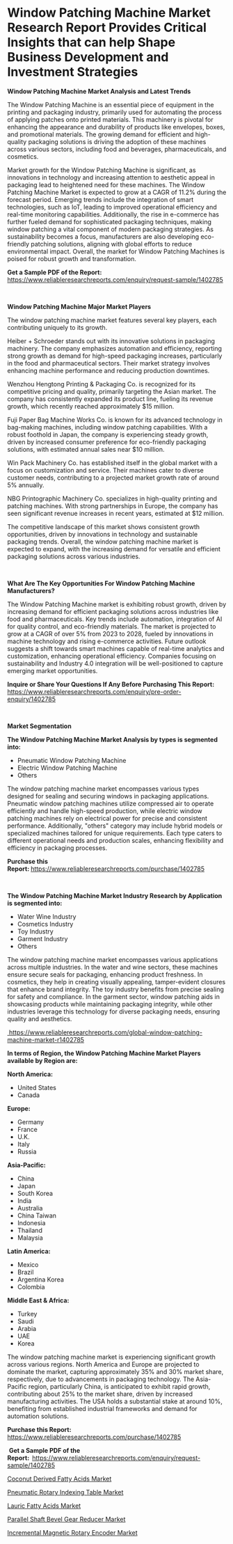 <p><h1>Window Patching Machine Market Research Report Provides Critical Insights that can help Shape Business Development and Investment Strategies</h1></p><p><strong>Window Patching Machine Market Analysis and Latest Trends</strong></p>
<p><p>The Window Patching Machine is an essential piece of equipment in the printing and packaging industry, primarily used for automating the process of applying patches onto printed materials. This machinery is pivotal for enhancing the appearance and durability of products like envelopes, boxes, and promotional materials. The growing demand for efficient and high-quality packaging solutions is driving the adoption of these machines across various sectors, including food and beverages, pharmaceuticals, and cosmetics.</p><p>Market growth for the Window Patching Machine is significant, as innovations in technology and increasing attention to aesthetic appeal in packaging lead to heightened need for these machines. The Window Patching Machine Market is expected to grow at a CAGR of 11.2% during the forecast period. Emerging trends include the integration of smart technologies, such as IoT, leading to improved operational efficiency and real-time monitoring capabilities. Additionally, the rise in e-commerce has further fueled demand for sophisticated packaging techniques, making window patching a vital component of modern packaging strategies. As sustainability becomes a focus, manufacturers are also developing eco-friendly patching solutions, aligning with global efforts to reduce environmental impact. Overall, the market for Window Patching Machines is poised for robust growth and transformation.</p></p>
<p><strong>Get a Sample PDF of the Report:&nbsp;</strong> <a href="https://www.reliableresearchreports.com/enquiry/request-sample/1402785?utm_campaign=12&utm_medium=2&utm_source=Github&utm_content=ia&utm_term=12012025&utm_id=window-patching-machine">https://www.reliableresearchreports.com/enquiry/request-sample/1402785</a></p>
<p>&nbsp;</p>
<p><strong>Window Patching Machine Major Market Players</strong></p>
<p><p>The window patching machine market features several key players, each contributing uniquely to its growth. </p><p>Heiber + Schroeder stands out with its innovative solutions in packaging machinery. The company emphasizes automation and efficiency, reporting strong growth as demand for high-speed packaging increases, particularly in the food and pharmaceutical sectors. Their market strategy involves enhancing machine performance and reducing production downtimes.</p><p>Wenzhou Hengtong Printing & Packaging Co. is recognized for its competitive pricing and quality, primarily targeting the Asian market. The company has consistently expanded its product line, fueling its revenue growth, which recently reached approximately $15 million.</p><p>Fuji Paper Bag Machine Works Co. is known for its advanced technology in bag-making machines, including window patching capabilities. With a robust foothold in Japan, the company is experiencing steady growth, driven by increased consumer preference for eco-friendly packaging solutions, with estimated annual sales near $10 million.</p><p>Win Pack Machinery Co. has established itself in the global market with a focus on customization and service. Their machines cater to diverse customer needs, contributing to a projected market growth rate of around 5% annually.</p><p>NBG Printographic Machinery Co. specializes in high-quality printing and patching machines. With strong partnerships in Europe, the company has seen significant revenue increases in recent years, estimated at $12 million.</p><p>The competitive landscape of this market shows consistent growth opportunities, driven by innovations in technology and sustainable packaging trends. Overall, the window patching machine market is expected to expand, with the increasing demand for versatile and efficient packaging solutions across various industries.</p></p>
<p>&nbsp;</p>
<p><strong>What Are The Key Opportunities For Window Patching Machine Manufacturers?</strong></p>
<p><p>The Window Patching Machine market is exhibiting robust growth, driven by increasing demand for efficient packaging solutions across industries like food and pharmaceuticals. Key trends include automation, integration of AI for quality control, and eco-friendly materials. The market is projected to grow at a CAGR of over 5% from 2023 to 2028, fueled by innovations in machine technology and rising e-commerce activities. Future outlook suggests a shift towards smart machines capable of real-time analytics and customization, enhancing operational efficiency. Companies focusing on sustainability and Industry 4.0 integration will be well-positioned to capture emerging market opportunities.</p></p>
<p><strong>Inquire or Share Your Questions If Any Before Purchasing This Report:</strong> <a href="https://www.reliableresearchreports.com/enquiry/pre-order-enquiry/1402785?utm_campaign=12&utm_medium=2&utm_source=Github&utm_content=ia&utm_term=12012025&utm_id=window-patching-machine">https://www.reliableresearchreports.com/enquiry/pre-order-enquiry/1402785</a></p>
<p>&nbsp;</p>
<p><strong>Market Segmentation</strong></p>
<p><strong>The Window Patching Machine Market Analysis by types is segmented into:</strong></p>
<p><ul><li>Pneumatic Window Patching Machine</li><li>Electric Window Patching Machine</li><li>Others</li></ul></p>
<p><p>The window patching machine market encompasses various types designed for sealing and securing windows in packaging applications. Pneumatic window patching machines utilize compressed air to operate efficiently and handle high-speed production, while electric window patching machines rely on electrical power for precise and consistent performance. Additionally, "others" category may include hybrid models or specialized machines tailored for unique requirements. Each type caters to different operational needs and production scales, enhancing flexibility and efficiency in packaging processes.</p></p>
<p><strong>Purchase this Report:&nbsp;</strong><a href="https://www.reliableresearchreports.com/purchase/1402785?utm_campaign=12&utm_medium=2&utm_source=Github&utm_content=ia&utm_term=12012025&utm_id=window-patching-machine">https://www.reliableresearchreports.com/purchase/1402785</a></p>
<p>&nbsp;</p>
<p><strong>The Window Patching Machine Market Industry Research by Application is segmented into:</strong></p>
<p><ul><li>Water Wine Industry</li><li>Cosmetics Industry</li><li>Toy Industry</li><li>Garment Industry</li><li>Others</li></ul></p>
<p><p>The window patching machine market encompasses various applications across multiple industries. In the water and wine sectors, these machines ensure secure seals for packaging, enhancing product freshness. In cosmetics, they help in creating visually appealing, tamper-evident closures that enhance brand integrity. The toy industry benefits from precise sealing for safety and compliance. In the garment sector, window patching aids in showcasing products while maintaining packaging integrity, while other industries leverage this technology for diverse packaging needs, ensuring quality and aesthetics.</p></p>
<p><a href="https://www.reliableresearchreports.com/global-window-patching-machine-market-r1402785?utm_campaign=12&utm_medium=2&utm_source=Github&utm_content=ia&utm_term=12012025&utm_id=window-patching-machine">&nbsp;https://www.reliableresearchreports.com/global-window-patching-machine-market-r1402785</a></p>
<p><strong>In terms of Region, the Window Patching Machine Market Players available by Region are:</strong></p>
<p>
    <p> <strong> North America: </strong>
        <ul>
            <li>United States</li>
            <li>Canada</li>
        </ul>
        </p> 
    <p> <strong> Europe: </strong>
        <ul>
            <li>Germany</li>
            <li>France</li>
            <li>U.K.</li>
            <li>Italy</li>
            <li>Russia</li>
        </ul>
        </p> 
    <p> <strong> Asia-Pacific: </strong>
        <ul>
            <li>China</li>
            <li>Japan</li>
            <li>South Korea</li>
            <li>India</li>
            <li>Australia</li>
            <li>China Taiwan</li>
            <li>Indonesia</li>
            <li>Thailand</li>
            <li>Malaysia</li>
        </ul>
        </p> 
    <p> <strong> Latin America: </strong>
        <ul>
            <li>Mexico</li>
            <li>Brazil</li>
            <li>Argentina Korea</li>
            <li>Colombia</li>
        </ul>
        </p> 
    <p> <strong> Middle East & Africa: </strong>
        <ul>
            <li>Turkey</li>
            <li>Saudi</li>
            <li>Arabia</li>
            <li>UAE</li>
            <li>Korea</li>
        </ul>
    </p>
    </p>
<p><p>The window patching machine market is experiencing significant growth across various regions. North America and Europe are projected to dominate the market, capturing approximately 35% and 30% market share, respectively, due to advancements in packaging technology. The Asia-Pacific region, particularly China, is anticipated to exhibit rapid growth, contributing about 25% to the market share, driven by increased manufacturing activities. The USA holds a substantial stake at around 10%, benefiting from established industrial frameworks and demand for automation solutions.</p></p>
<p><strong>Purchase this Report: </strong><a href="https://www.reliableresearchreports.com/purchase/1402785?utm_campaign=12&utm_medium=2&utm_source=Github&utm_content=ia&utm_term=12012025&utm_id=window-patching-machine">https://www.reliableresearchreports.com/purchase/1402785</a></p>
<p>&nbsp;<strong>Get a Sample PDF of the Report:&nbsp;&nbsp;</strong><a href="https://www.reliableresearchreports.com/enquiry/request-sample/1402785?utm_campaign=12&utm_medium=2&utm_source=Github&utm_content=ia&utm_term=12012025&utm_id=window-patching-machine">https://www.reliableresearchreports.com/enquiry/request-sample/1402785</a></p>
<p><strong></strong></p>
<p><p><a href="https://www.linkedin.com/pulse/in-depth-coconut-derived-fatty-acids-market-analysis-projected-ub3zf?utm_campaign=12&utm_medium=2&utm_source=Github&utm_content=ia&utm_term=12012025&utm_id=window-patching-machine">Coconut Derived Fatty Acids Market</a></p><p><a href="https://github.com/gukenneth26571/Market-Research-Report-List-1/blob/main/pneumatic-rotary-indexing-table-market.md?utm_campaign=12&utm_medium=2&utm_source=Github&utm_content=ia&utm_term=12012025&utm_id=window-patching-machine">Pneumatic Rotary Indexing Table Market</a></p><p><a href="https://www.linkedin.com/pulse/lauric-fatty-acids-market-research-future-outlook-forecasted-igruf?utm_campaign=12&utm_medium=2&utm_source=Github&utm_content=ia&utm_term=12012025&utm_id=window-patching-machine">Lauric Fatty Acids Market</a></p><p><a href="https://github.com/stillsfloria19981/Market-Research-Report-List-1/blob/main/parallel-shaft-bevel-gear-reducer-market.md?utm_campaign=12&utm_medium=2&utm_source=Github&utm_content=ia&utm_term=12012025&utm_id=window-patching-machine">Parallel Shaft Bevel Gear Reducer Market</a></p><p><a href="https://github.com/triattwood9919/Market-Research-Report-List-1/blob/main/incremental-magnetic-rotary-encoder-market.md?utm_campaign=12&utm_medium=2&utm_source=Github&utm_content=ia&utm_term=12012025&utm_id=window-patching-machine">Incremental Magnetic Rotary Encoder Market</a></p></p>